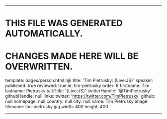 ----

# THIS FILE WAS GENERATED AUTOMATICALLY.
# CHANGES MADE HERE WILL BE OVERWRITTEN.

template: pages/person.html.njk
title: 'Tim Pietrusky: {Live:JS}'
speaker:
  published: true
  reviewed: true
  id: tim-pietrusky
  order: 8
  firstname: Tim
  lastname: Pietrusky
  talkTitle: '{Live:JS}'
  twitterHandle: '@TimPietrusky'
  githubHandle: null
  links:
    twitter: 'https://twitter.com/TimPietrusky'
    github: null
    homepage: null
  country: null
  city: null
  name: Tim Pietrusky
  image:
    filename: tim-pietrusky.jpg
    width: 400
    height: 400

----

 